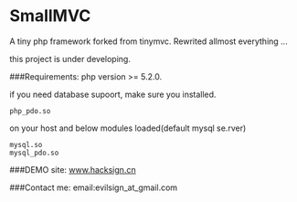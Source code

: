 SmallMVC
======

A tiny php framework forked from tinymvc.
Rewrited allmost everything ...

this project is under developing.

###Requirements:
php version >= 5.2.0.

if you need database supoort, make sure you installed.
```console
php_pdo.so
```
on your host and below modules loaded(default mysql se.rver)
```console
mysql.so
mysql_pdo.so
```

###DEMO site:
<a href="http://www.hacksign.cn">www.hacksign.cn</a>


###Contact me:
email:evilsign_at_gmail.com
